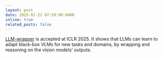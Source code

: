 ```yaml
---
layout: post
date: 2025-01-22 07:59:00-0400
inline: true
related_posts: false
---
```


[LLM-wrapper](/publications#cardiel2025llm-wrapper) is accepted at ICLR 2025. It shows that LLMs can learn to adapt black-box VLMs for new tasks and domains, by wrapping and reasoning on the vision models’ outputs.
